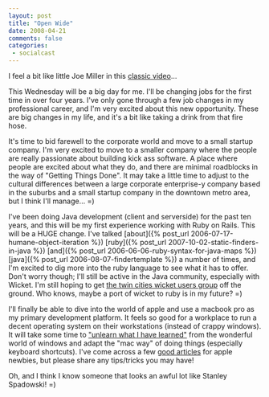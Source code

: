 ```yaml
---
layout: post
title: "Open Wide"
date: 2008-04-21
comments: false
categories:
 - socialcast
---
```


I feel a bit like little Joe Miller in this [classic video](http://youtube.com/watch?v=OXc5ltzKq3Y)...

This Wednesday will be a big day for me. I'll be changing jobs for the first time in over four years. I've only gone through a few job changes in my professional career, and I'm very excited about this new opportunity. These are big changes in my life, and it's a bit like taking a drink from that fire hose.



It's time to bid farewell to the corporate world and move to a small startup company. I'm very excited to move to a smaller company where the people are really passionate about building kick ass software. A place where people are excited about what they do, and there are minimal roadblocks in the way of "Getting Things Done". It may take a little time to adjust to the cultural differences between a large corporate enterprise-y company based in the suburbs and a small startup company in the downtown metro area, but I think I'll manage... =)

I've been doing Java development (client and serverside) for the past ten years,
and this will be my first experience working with Ruby on Rails.
This will be a HUGE change. I've talked [about]({% post_url 2006-07-17-humane-object-iteration %})
[ruby]({% post_url 2007-10-02-static-finders-in-java %})
[and]({% post_url 2006-06-06-ruby-syntax-for-java-maps %})
[java]({% post_url 2006-08-07-findertemplate %}) a number of times,
and I'm excited to dig more into the ruby language to see what it has to offer.
Don't worry though; I'll still be active in the Java community, especially with Wicket.
I'm still hoping to get [the twin cities wicket users group](http://groups.google.com/group/wicket-user-group-twincities)
off the ground. Who knows, maybe a port of wicket to ruby is in my future? =)


I'll finally be able to dive into the world of apple and use a macbook pro as my primary development platform. It feels so good for a workplace to run a decent operating system on their workstations (instead of crappy windows). It will take some time to ["unlearn what I have learned"](http://en.wikiquote.org/wiki/Star_Wars_Episode_V:_The_Empire_Strikes_Back) from the wonderful world of windows and adapt the "mac way" of doing things (especially keyboard shortcuts). I've come across a few [good articles](http://www.commoncraft.com/i-switched-mac-here-are-notes) for apple newbies, but please share any tips/tricks you may have!



Oh, and I think I know someone that looks an awful lot like Stanley Spadowski! =)



